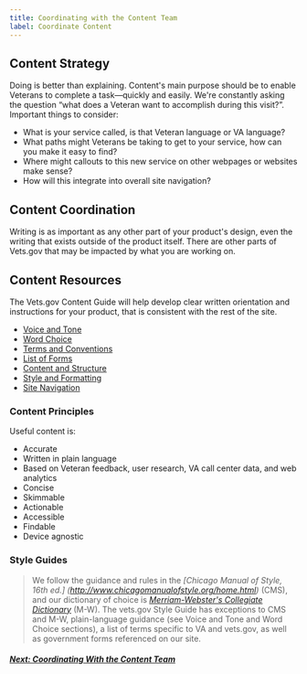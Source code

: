 ```yaml
---
title: Coordinating with the Content Team
label: Coordinate Content
---
```

## Content Strategy
Doing is better than explaining. Content's main purpose should be to enable Veterans to complete a task—quickly and easily. We're constantly asking the question “what does a Veteran want to accomplish during this visit?”. Important things to consider:

- What is your service called, is that Veteran language or VA language?
- What paths might Veterans be taking to get to your service, how can you make it easy to find?
- Where might callouts to this new service on other webpages or websites make sense?
- How will this integrate into overall site navigation?

## Content Coordination
Writing is as important as any other part of your product's design, even the writing that exists outside of the product itself. There are other parts of Vets.gov that may be impacted by what you are working on.

## Content Resources
The Vets.gov Content Guide will help develop clear written orientation and instructions for your product, that is consistent with the rest of the site.
- [Voice and Tone](./voice-and-tone)
- [Word Choice](./word-choice)
- [Terms and Conventions](./terms-and-conventions)
- [List of Forms](./forms)
- [Content and Structure](./content-and-structure)
- [Style and Formatting](./style-and-formatting)
- [Site Navigation](./site-navigation)

### Content Principles
Useful content is:
 - Accurate
 - Written in plain language
 - Based on Veteran feedback, user research, VA call center data, and web analytics
 - Concise
 - Skimmable
 - Actionable
 - Accessible
 - Findable
 - Device agnostic


### Style Guides
> We follow the guidance and rules in the *[Chicago Manual of Style, 16th ed.] (http://www.chicagomanualofstyle.org/home.html)* (CMS), and our dictionary of choice is [*Merriam-Webster's Collegiate Dictionary*](http://www.merriam-webster.com/) (M-W). The vets.gov Style Guide has exceptions to CMS and M-W, plain-language guidance (see Voice and Tone and Word Choice sections), a list of terms specific to VA and vets.gov, as well as government forms referenced on our site.

<!-- Next Button -->
<a href='./content-guide/voice-and-tone'><div class="next-button"><h5 class="next-text">Next: Coordinating With the Content Team</h5></div></a>
